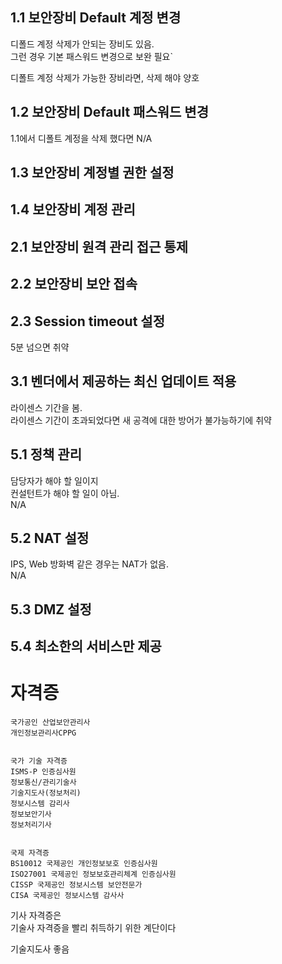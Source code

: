 ## 1.1 보안장비 Default 계정 변경

디폴드 계정 삭제가 안되는 장비도 있음.   
그런 경우 기본 패스워드 변경으로 보완 필요`

디폴트 계정 삭제가 가능한 장비라면, 삭제 해야 양호

## 1.2 보안장비 Default 패스워드 변경
1.1에서 디폴트 계정을 삭제 했다면 N/A

## 1.3 보안장비 계정별 권한 설정

## 1.4 보안장비 계정 관리

## 2.1 보안장비 원격 관리 접근 통제

## 2.2 보안장비 보안 접속

## 2.3 Session timeout 설정
5분 넘으면 취약

## 3.1 벤더에서 제공하는 최신 업데이트 적용
라이센스 기간을 봄.   
라이센스 기간이 초과되었다면 새 공격에 대한 방어가 불가능하기에 취약

## 5.1 정책 관리
담당자가 해야 할 일이지   
컨설턴트가 해야 할 일이 아님.   
N/A

## 5.2 NAT 설정
IPS, Web 방화벽 같은 경우는 NAT가 없음.   
N/A

## 5.3 DMZ 설정

## 5.4 최소한의 서비스만 제공


# 자격증
```
국가공인 산업보안관리사
개인정보관리사CPPG


국가 기술 자격증
ISMS-P 인증심사원
정보통신/관리기술사
기술지도사(정보처리)
정보시스템 감리사
정보보안기사
정보처리기사


국제 자격증
BS10012 국제공인 개인정보보호 인증심사원
ISO27001 국제공인 정보보호관리체계 인증심사원
CISSP 국제공인 정보시스템 보안전문가
CISA 국제공인 정보시스템 감사사
```

기사 자격증은   
기술사 자격증을 빨리 취득하기 위한 계단이다

기술지도사 좋음